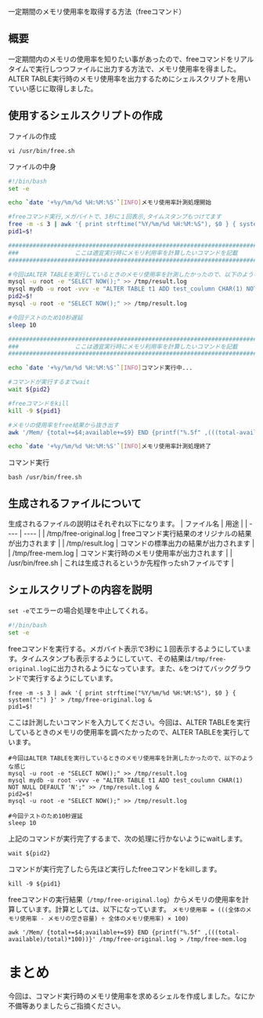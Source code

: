 一定期間のメモリ使用率を取得する方法（freeコマンド）

## 概要

一定期間内のメモリの使用率を知りたい事があったので、freeコマンドをリアルタイムで実行しつつファイルに出力する方法で、メモリ使用率を得ました。
ALTER TABLE実行時のメモリ使用率を出力するためにシェルスクリプトを用いていい感じに取得しました。

## 使用するシェルスクリプトの作成

ファイルの作成
```
vi /usr/bin/free.sh
```
ファイルの中身
```sh
#!/bin/bash
set -e

echo `date '+%y/%m/%d %H:%M:%S'`[INFO]メモリ使用率計測処理開始

#freeコマンド実行,メガバイトで、3秒に１回表示,タイムスタンプもつけてます
free -m -s 3 | awk '{ print strftime("%Y/%m/%d %H:%M:%S"), $0 } { system(":") }' > /tmp/free-original.log &
pid1=$!

#####################################################################################
###                ここは適宜実行時にメモリ利用率を計算したいコマンドを記載                     ###
#####################################################################################

#今回はALTER TABLEを実行しているときのメモリ使用率を計測したかったので、以下のような感じ
mysql -u root -e "SELECT NOW();" >> /tmp/result.log
mysql mydb -u root -vvv -e "ALTER TABLE t1 ADD test_coulumn CHAR(1) NOT NULL DEFAULT 'N';" >> /tmp/result.log &
pid2=$!
mysql -u root -e "SELECT NOW();" >> /tmp/result.log

#今回テストのため10秒遅延
sleep 10

#####################################################################################
###                ここは適宜実行時にメモリ利用率を計算したいコマンドを記載                     ###
#####################################################################################

echo `date '+%y/%m/%d %H:%M:%S'`[INFO]コマンド実行中...

#コマンドが実行するまでwait
wait ${pid2}

#freeコマンドをkill
kill -9 ${pid1}

#メモリの使用率をfree結果から抜き出す
awk '/Mem/ {total+=$4;available+=$9} END {printf("%.5f" ,(((total-available)/total)*100))}' /tmp/free-original.log > /tmp/free-mem.log

echo `date '+%y/%m/%d %H:%M:%S'`[INFO]メモリ使用率計測処理終了
```
コマンド実行
```
bash /usr/bin/free.sh
```

## 生成されるファイルについて

生成されるファイルの説明はそれぞれ以下になります。
|  ファイル名  |  用途  |
| ---- | ---- |
|  /tmp/free-original.log  |  freeコマンド実行結果のオリジナルの結果が出力されます  |
|  /tmp/result.log  |  コマンドの標準出力の結果が出力されます  |
|  /tmp/free-mem.log  |  コマンド実行時のメモリ使用率が出力されます  |
|  /usr/bin/free.sh  |  これは生成されるというか先程作ったshファイルです  |

## シェルスクリプトの内容を説明

`set -e`でエラーの場合処理を中止してくれる。
```sh
#!/bin/bash
set -e
``` 
freeコマンドを実行する。メガバイト表示で3秒に１回表示するようにしています。タイムスタンプも表示するようにしていて、その結果は`/tmp/free-original.log`に出力されるようになっています。また、`&`をつけてバックグラウンドで実行するようにしています。
```
free -m -s 3 | awk '{ print strftime("%Y/%m/%d %H:%M:%S"), $0 } { system(":") }' > /tmp/free-original.log &
pid1=$!
```
ここは計測したいコマンドを入力してください。今回は、ALTER TABLEを実行しているときのメモリの使用率を調べたかったので、ALTER TABLEを実行しています。
```
#今回はALTER TABLEを実行しているときのメモリ使用率を計測したかったので、以下のような感じ
mysql -u root -e "SELECT NOW();" >> /tmp/result.log
mysql mydb -u root -vvv -e "ALTER TABLE t1 ADD test_coulumn CHAR(1) NOT NULL DEFAULT 'N';" >> /tmp/result.log &
pid2=$!
mysql -u root -e "SELECT NOW();" >> /tmp/result.log

#今回テストのため10秒遅延
sleep 10
```
上記のコマンドが実行完了するまで、次の処理に行かないようにwaitします。
```
wait ${pid2}
```
コマンドが実行完了したら先ほど実行したfreeコマンドをkillします。
```
kill -9 ${pid1}
```
freeコマンドの実行結果（`/tmp/free-original.log`）からメモリの使用率を計算しています。計算としては、以下になっています。
`メモリ使用率 = (((全体のメモリ使用率 - メモリの空き容量) ÷ 全体のメモリ使用率) × 100)`
```
awk '/Mem/ {total+=$4;available+=$9} END {printf("%.5f" ,(((total-available)/total)*100))}' /tmp/free-original.log > /tmp/free-mem.log
```

# まとめ

今回は、コマンド実行時のメモリ使用率を求めるシェルを作成しました。なにか不備等ありましたらご指摘ください。
